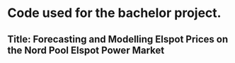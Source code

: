 # Code used for the bachelor project.
## Title: Forecasting and Modelling Elspot Prices on the Nord Pool Elspot Power Market
